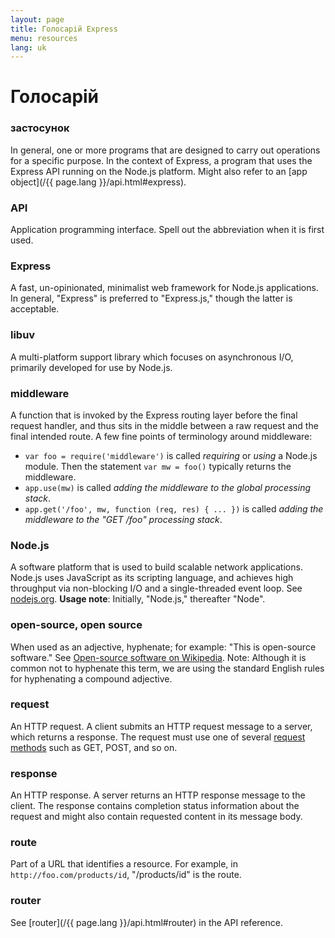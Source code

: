 ```yaml
---
layout: page
title: Голосарій Express
menu: resources
lang: uk
---
```


# Голосарій

### застосунок

In general, one or more programs that are designed to carry out operations for a specific purpose. In the context of Express, a program that uses the Express API running on the Node.js platform. Might also refer to an [app object](/{{ page.lang }}/api.html#express).

### API

Application programming interface. Spell out the abbreviation when it is first used.

### Express

A fast, un-opinionated, minimalist web framework for Node.js applications. In general, "Express" is preferred to "Express.js," though the latter is acceptable.

### libuv

A multi-platform support library which focuses on asynchronous I/O, primarily developed for use by Node.js.

### middleware

A function that is invoked by the Express routing layer before the final request handler, and thus sits in the middle between a raw request and the final intended route. A few fine points of terminology around middleware:

- `var foo = require('middleware')` is called _requiring_ or _using_ a Node.js module. Then the statement `var mw = foo()` typically returns the middleware.
- `app.use(mw)` is called _adding the middleware to the global processing stack_.
- `app.get('/foo', mw, function (req, res) { ... })` is called _adding the middleware to the "GET /foo" processing stack_.

### Node.js

A software platform that is used to build scalable network applications. Node.js uses JavaScript as its scripting language, and achieves high throughput via non-blocking I/O and a single-threaded event loop. See [nodejs.org](https://nodejs.org/en/). **Usage note**: Initially, "Node.js," thereafter "Node".

### open-source, open source

When used as an adjective, hyphenate; for example: "This is open-source software." See [Open-source software on Wikipedia](http://en.wikipedia.org/wiki/Open-source_software). Note: Although it is common not to hyphenate this term, we are using the standard English rules for hyphenating a compound adjective.

### request

An HTTP request. A client submits an HTTP request message to a server, which returns a response. The request must use one of several [request methods](https://en.wikipedia.org/wiki/Hypertext_Transfer_Protocol#Request_methods) such as GET, POST, and so on.

### response

An HTTP response. A server returns an HTTP response message to the client. The response contains completion status information about the request and might also contain requested content in its message body.

### route

Part of a URL that identifies a resource. For example, in `http://foo.com/products/id`, "/products/id" is the route.

### router

See [router](/{{ page.lang }}/api.html#router) in the API reference.
